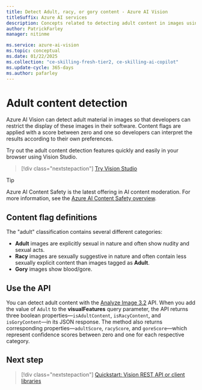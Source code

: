 ```yaml
---
title: Detect Adult, racy, or gory content - Azure AI Vision
titleSuffix: Azure AI services
description: Concepts related to detecting adult content in images using the Azure AI Vision API.
author: PatrickFarley
manager: nitinme

ms.service: azure-ai-vision
ms.topic: conceptual
ms.date: 01/22/2025
ms.collection: "ce-skilling-fresh-tier2, ce-skilling-ai-copilot"
ms.update-cycle: 365-days
ms.author: pafarley
---
```


# Adult content detection

Azure AI Vision can detect adult material in images so that developers can restrict the display of these images in their software. Content flags are applied with a score between zero and one so developers can interpret the results according to their own preferences.

Try out the adult content detection features quickly and easily in your browser using Vision Studio.

> [!div class="nextstepaction"]
> [Try Vision Studio](https://portal.vision.cognitive.azure.com/)

> [!TIP]
> Azure AI Content Safety is the latest offering in AI content moderation. For more information, see the [Azure AI Content Safety overview](/azure/ai-services/content-safety/overview).

## Content flag definitions

The "adult" classification contains several different categories:

- **Adult** images are explicitly sexual in nature and often show nudity and sexual acts.
- **Racy** images are sexually suggestive in nature and often contain less sexually explicit content than images tagged as **Adult**.
- **Gory** images show blood/gore.

## Use the API

You can detect adult content with the [Analyze Image 3.2](/rest/api/computervision/analyze-image?view=rest-computervision-v3.2&preserve-view=true) API. When you add the value of `Adult` to the **visualFeatures** query parameter, the API returns three boolean properties&mdash;`isAdultContent`, `isRacyContent`, and `isGoryContent`&mdash;in its JSON response. The method also returns corresponding properties&mdash;`adultScore`, `racyScore`, and `goreScore`&mdash;which represent confidence scores between zero and one for each respective category.

## Next step

> [!div class="nextstepaction"]
> [Quickstart: Vision REST API or client libraries](./quickstarts-sdk/image-analysis-client-library.md?pivots=programming-language-csharp)
